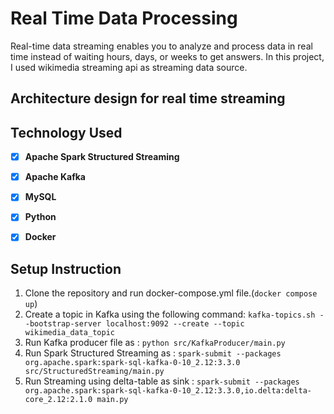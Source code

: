# Real Time Data Processing
Real-time data streaming enables you to analyze and process data in real time instead of waiting hours, days, or weeks to get answers. 
In this project, I used wikimedia streaming api as streaming data source.

## Architecture design for real time streaming


## Technology Used
* [x] **Apache Spark Structured Streaming**
* [x] **Apache Kafka**
* [x] **MySQL**
* [x] **Python**
* [X] **Docker**


## Setup Instruction
1. Clone the repository and run docker-compose.yml file.(`docker compose up`)
2. Create a topic in Kafka using the following command: `kafka-topics.sh --bootstrap-server localhost:9092 --create --topic wikimedia_data_topic`
3. Run Kafka producer file as : `python src/KafkaProducer/main.py`
4. Run Spark Structured Streaming as : `spark-submit --packages org.apache.spark:spark-sql-kafka-0-10_2.12:3.3.0 src/StructuredStreaming/main.py`
5. Run Streaming using delta-table as sink : `spark-submit --packages org.apache.spark:spark-sql-kafka-0-10_2.12:3.3.0,io.delta:delta-core_2.12:2.1.0 main.py`




